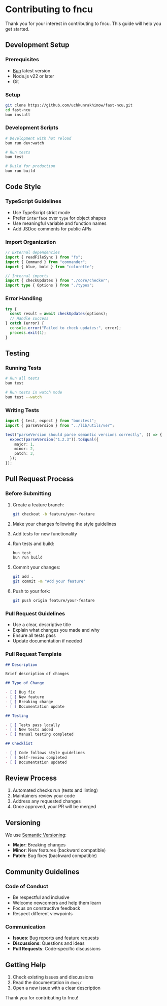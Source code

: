 # Contributing to fncu

Thank you for your interest in contributing to fncu. This guide will help you get started.

## Development Setup

### Prerequisites

- [Bun](https://bun.sh) latest version
- Node.js v22 or later
- Git

### Setup

```bash
git clone https://github.com/uchkunrakhimow/fast-ncu.git
cd fast-ncu
bun install
```

### Development Scripts

```bash
# Development with hot reload
bun run dev:watch

# Run tests
bun test

# Build for production
bun run build
```

## Code Style

### TypeScript Guidelines

- Use TypeScript strict mode
- Prefer `interface` over `type` for object shapes
- Use meaningful variable and function names
- Add JSDoc comments for public APIs

### Import Organization

```typescript
// External dependencies
import { readFileSync } from "fs";
import { Command } from "commander";
import { blue, bold } from "colorette";

// Internal imports
import { checkUpdates } from "./core/checker";
import type { Options } from "./types";
```

### Error Handling

```typescript
try {
  const result = await checkUpdates(options);
  // Handle success
} catch (error) {
  console.error("Failed to check updates:", error);
  process.exit(1);
}
```

## Testing

### Running Tests

```bash
# Run all tests
bun test

# Run tests in watch mode
bun test --watch
```

### Writing Tests

```typescript
import { test, expect } from "bun:test";
import { parseVersion } from "../lib/utils/ver";

test("parseVersion should parse semantic versions correctly", () => {
  expect(parseVersion("1.2.3")).toEqual({
    major: 1,
    minor: 2,
    patch: 3,
  });
});
```

## Pull Request Process

### Before Submitting

1. Create a feature branch:

   ```bash
   git checkout -b feature/your-feature
   ```

2. Make your changes following the style guidelines

3. Add tests for new functionality

4. Run tests and build:

   ```bash
   bun test
   bun run build
   ```

5. Commit your changes:

   ```bash
   git add .
   git commit -m "Add your feature"
   ```

6. Push to your fork:
   ```bash
   git push origin feature/your-feature
   ```

### Pull Request Guidelines

- Use a clear, descriptive title
- Explain what changes you made and why
- Ensure all tests pass
- Update documentation if needed

### Pull Request Template

```markdown
## Description

Brief description of changes

## Type of Change

- [ ] Bug fix
- [ ] New feature
- [ ] Breaking change
- [ ] Documentation update

## Testing

- [ ] Tests pass locally
- [ ] New tests added
- [ ] Manual testing completed

## Checklist

- [ ] Code follows style guidelines
- [ ] Self-review completed
- [ ] Documentation updated
```

## Review Process

1. Automated checks run (tests and linting)
2. Maintainers review your code
3. Address any requested changes
4. Once approved, your PR will be merged

## Versioning

We use [Semantic Versioning](https://semver.org/):

- **Major**: Breaking changes
- **Minor**: New features (backward compatible)
- **Patch**: Bug fixes (backward compatible)

## Community Guidelines

### Code of Conduct

- Be respectful and inclusive
- Welcome newcomers and help them learn
- Focus on constructive feedback
- Respect different viewpoints

### Communication

- **Issues**: Bug reports and feature requests
- **Discussions**: Questions and ideas
- **Pull Requests**: Code-specific discussions

## Getting Help

1. Check existing issues and discussions
2. Read the documentation in `docs/`
3. Open a new issue with a clear description

Thank you for contributing to fncu!
